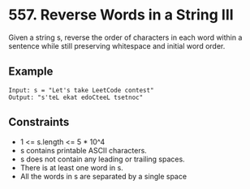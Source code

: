 # 557. Reverse Words in a String III

Given a string s, reverse the order of characters in each word within a sentence while still preserving whitespace and initial word order.

## Example

```
Input: s = "Let's take LeetCode contest"
Output: "s'teL ekat edoCteeL tsetnoc"

```

## Constraints

- 1 <= s.length <= 5 * 10^4
- s contains printable ASCII characters.
- s does not contain any leading or trailing spaces.
- There is at least one word in s.
- All the words in s are separated by a single space